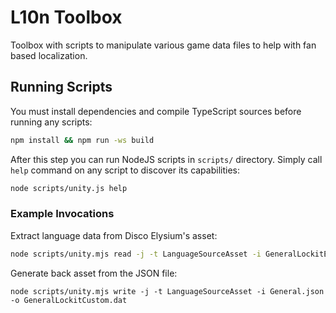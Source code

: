 # L10n Toolbox

Toolbox with scripts to manipulate various game data files to help with fan based localization.

## Running Scripts

You must install dependencies and compile TypeScript sources before running any scripts:

```bash
npm install && npm run -ws build
```

After this step you can run NodeJS scripts in `scripts/` directory. Simply call `help` command
on any script to discover its capabilities:

```bash
node scripts/unity.js help
```

### Example Invocations

Extract language data from Disco Elysium's asset:

```bash
node scripts/unity.mjs read -j -t LanguageSourceAsset -i GeneralLockitEnglish.dat > General.json
```

Generate back asset from the JSON file:

```
node scripts/unity.mjs write -j -t LanguageSourceAsset -i General.json -o GeneralLockitCustom.dat
```
